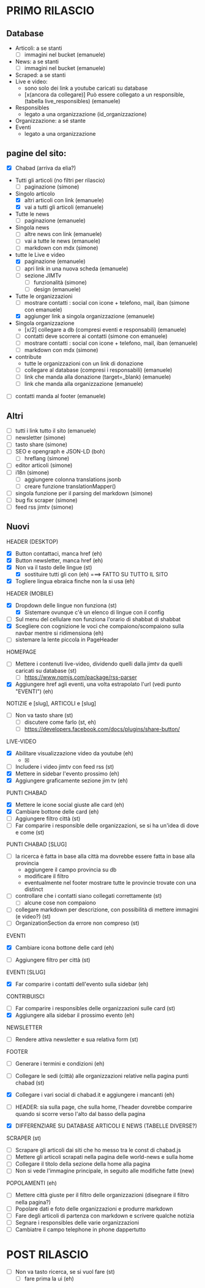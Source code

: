 # PRIMO RILASCIO

## Database

- Articoli: a se stanti
  - [ ] immagini nel bucket (emanuele)
- News: a se stanti
  - [ ] immagini nel bucket (emanuele)
- Scraped: a se stanti
- Live e video:
  - sono solo dei link a youtube caricati su database
  - [x(ancora da collegare)] Può essere collegato a un responsible, (tabella live_responsibles) (emanuele)
- Responsibles
  - legato a una organizzazione (id_organizzazione)
- Organizzazione: a sé stante
- Eventi
  - legato a una organizzazione

## pagine del sito:

- [x] Chabad (arriva da elia?)
- Tutti gli articoli (no filtri per rilascio)
  - [ ] paginazione (simone)
- Singolo articolo
  - [x] altri articoli con link (emanuele)
  - [x] vai a tutti gli articoli (emanuele)
- Tutte le news
  - [ ] paginazione (emanuele)
- Singola news
  - [ ] altre news con link (emanuele)
  - [ ] vai a tutte le news (emanuele)
  - [ ] markdown con mdx (simone)
- tutte le Live e video
  - [x] paginazione (emanuele)
  - [ ] apri link in una nuova scheda (emanuele)
  - [ ] sezione JIMTv
    - [ ] funzionalità (simone)
    - [ ] design (emanuele)
- Tutte le organizzazioni
  - [ ] mostrare contatti : social con icone + telefono, mail, iban (simone con emanuele)
  - [x] aggiunger link a singola organizzazione (emanuele)
- Singola organizzazione
  - [x/2] collegare a db (compresi eventi e responsabili) (emanuele)
  - [ ] contatti deve scorrere ai contatti (simone con emanuele)
  - [ ] mostrare contatti : social con icone + telefono, mail, iban (emanuele)
  - [ ] markdown con mdx (simone)
- contribute
  - tutte le organizzazioni con un link di donazione
  - [ ] collegare al database (compresi i responsabili) (emanuele)
  - [ ] link che manda alla donazione (target=\_blank) (emanuele)
  - [ ] link che manda alla organizzazione (emanuele)
- [ ] contatti manda al footer (emanuele)

## Altri

- [ ] tutti i link tutto il sito (emanuele)
- [ ] newsletter (simone)
- [ ] tasto share (simone)
- [ ] SEO e opengraph e JSON-LD (boh)
  - [ ] hreflang (simone)
- [ ] editor articoli (simone)
- [ ] i18n (simone)
  - [ ] aggiungere colonna translations jsonb
  - [ ] creare funzione translationMapper()
- [ ] singola funzione per il parsing del markdown (simone)
- [ ] bug fix scraper (simone)
- [ ] feed rss jimtv (simone)

## Nuovi

HEADER (DESKTOP)

- [x] Button contattaci, manca href (eh)
- [x] Button newsletter, manca href (eh)
- [x] Non va il tasto delle lingue (st)
  - [x] sostituire tutti gli <a> con <Link> (eh) ===> FATTO SU TUTTO IL SITO
- [x] Togliere lingua ebraica finche non la si usa (eh)

HEADER (MOBILE)

- [x] Dropdown delle lingue non funziona (st)
  - [x] Sistemare ovunque c'è un elenco di lingue con il config
- [ ] Sul menu del cellulare non funziona l'orario di shabbat di shabbat
- [x] Scegliere con cognizione le voci che compaiono/scompaiono sulla navbar mentre si ridimensiona (eh)
- [ ] sistemare la lente piccola in PageHeader

HOMEPAGE

- [ ] Mettere i contenuti live-video, dividendo quelli dalla jimtv da quelli caricati su database (st)
  - [ ] https://www.npmjs.com/package/rss-parser
- [x] Aggiungere href agli eventi, una volta estrapolato l'url (vedi punto "EVENTI") (eh)

NOTIZIE e [slug], ARTICOLI e [slug]

- [ ] Non va tasto share (st)
  - [ ] discutere come farlo (st, eh)
  - [ ] https://developers.facebook.com/docs/plugins/share-button/

LIVE-VIDEO

- [x] Abilitare visualizzazione video da youtube (eh)
  - [x] <div set:html={htmlCodeFromSupabase} class="[&>iframe]:bg-red-500"></div>
- [ ] Includere i video jimtv con feed rss (st)
- [x] Mettere in sidebar l'evento prossimo (eh)
- [x] Aggiungere graficamente sezione jim tv (eh)

PUNTI CHABAD

- [x] Mettere le icone social giuste alle card (eh)
- [x] Cambiare bottone delle card (eh)
- [ ] Aggiungere filtro città (st)
- [ ] Far comparire i responsible delle organizzazioni, se si ha un'idea di dove e come (st)

PUNTI CHABAD [SLUG]

- [ ] la ricerca è fatta in base alla città ma dovrebbe essere fatta in base alla provincia
  - aggiungere il campo provincia su db
  - modificare il filtro
  - eventualmente nel footer mostrare tutte le provincie trovate con una distinct
- [ ] controllare che i contatti siano collegati correttamente (st)
  - [ ] alcune cose non compaiono
- [ ] collegare markdown per descrizione, con possibilità di mettere immagini (e video?) (st)
- [ ] OrganizationSection da errore non compreso (st)

EVENTI

- [x] Cambiare icona bottone delle card (eh)
- [ ] Aggiungere filtro per città (st)


EVENTI [SLUG]

- [x] Far comparire i contatti dell'evento sulla sidebar (eh)

CONTRIBUISCI

- [ ] Far comparire i responsibles delle organizzazioni sulle card (st)
- [x] Aggiungere alla sidebar il prossimo evento (eh)

NEWSLETTER

- [ ] Rendere attiva newsletter e sua relativa form (st)

FOOTER

- [ ] Generare i termini e condizioni (eh)
- [ ] Collegare le sedi (città) alle organizzazioni relative nella pagina punti chabad (st)
- [x] Collegare i vari social di chabad.it e aggiungere i mancanti (eh)

- [ ] HEADER: sia sulla page, che sulla home, l'header dovrebbe comparire quando si scorre verso l'alto dal basso della pagina

- [x] DIFFERENZIARE SU DATABASE ARTICOLI E NEWS (TABELLE DIVERSE?)

SCRAPER (st)

- [ ] Scrapare gli articoli dai siti che ho messo tra le const di chabad.js
- [ ] Mettere gli articoli scrapati nella pagina delle world-news e sulla home
- [ ] Collegare il titolo della sezione della home alla pagina
- [ ] Non si vede l'immagine principale, in seguito alle modifiche fatte (new)

POPOLAMENTI (eh)

-[ ] Mettere città giuste per il filtro delle organizzazioni (disegnare il filtro nella pagina?)
-[ ] Popolare dati e foto delle organizzazioni e produrre markdown
-[ ] Fare degli articoli di partenza con markdown e scrivere qualche notizia
-[ ] Segnare i responsibles delle varie organizzazioni
-[ ] Cambiatre il campo telephone in phone dappertutto 

# POST RILASCIO

- [ ] Non va tasto ricerca, se si vuol fare (st)
  - [ ] fare prima la ui (eh)
